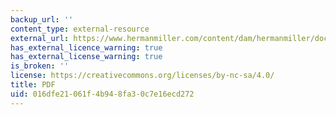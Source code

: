 ```yaml
---
backup_url: ''
content_type: external-resource
external_url: https://www.hermanmiller.com/content/dam/hermanmiller/documents/investors/HMI_2005_MESSAGE_BRIAN_WALKER.pdf
has_external_licence_warning: true
has_external_license_warning: true
is_broken: ''
license: https://creativecommons.org/licenses/by-nc-sa/4.0/
title: PDF
uid: 016dfe21-061f-4b94-8fa3-0c7e16ecd272
---
```

